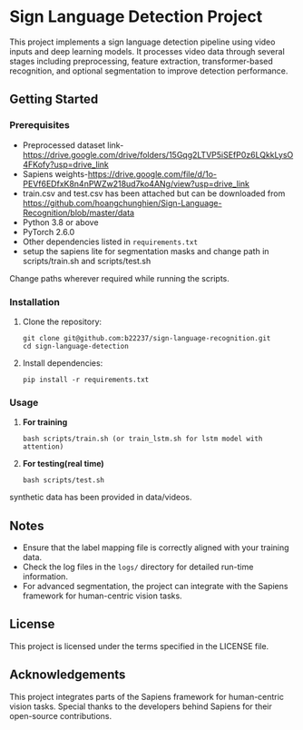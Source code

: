 # Sign Language Detection Project

This project implements a sign language detection pipeline using video inputs and deep learning models. It processes video data through several stages including preprocessing, feature extraction, transformer-based recognition, and optional segmentation to improve detection performance.


## Getting Started

### Prerequisites
- Preprocessed dataset link-https://drive.google.com/drive/folders/15Gqg2LTVP5iSEfP0z6LQkkLysO4FKofy?usp=drive_link
- Sapiens weights-https://drive.google.com/file/d/1o-PEVf6EDfxK8n4nPWZw218ud7ko4ANg/view?usp=drive_link
- train.csv and test.csv has been attached but can be downloaded from https://github.com/hoangchunghien/Sign-Language-Recognition/blob/master/data
- Python 3.8 or above
- PyTorch 2.6.0
- Other dependencies listed in `requirements.txt`
- setup the sapiens lite for segmentation masks and change path in scripts/train.sh and scripts/test.sh

Change paths wherever required while running the scripts.
### Installation

1. Clone the repository:
   ```
   git clone git@github.com:b22237/sign-language-recognition.git
   cd sign-language-detection
   ```

2. Install dependencies:
   ```
   pip install -r requirements.txt
   ```

### Usage

1. **For training**

   ```
   bash scripts/train.sh (or train_lstm.sh for lstm model with attention)
   ```
1. **For testing(real time)**

   ```
   bash scripts/test.sh
   ```
synthetic data has been provided in data/videos. 
## Notes

- Ensure that the label mapping file is correctly aligned with your training data.
- Check the log files in the `logs/` directory for detailed run-time information.
- For advanced segmentation, the project can integrate with the Sapiens framework for human-centric vision tasks.

## License

This project is licensed under the terms specified in the LICENSE file.

## Acknowledgements

This project integrates parts of the Sapiens framework for human-centric vision tasks. Special thanks to the developers behind Sapiens for their open-source contributions. 